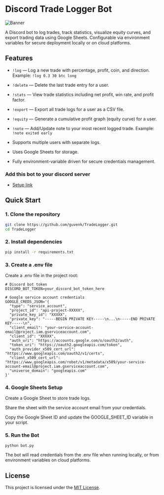 # Discord Trade Logger Bot

![Banner](https://i.imgur.com/JT8oblS.png)

A Discord bot to log trades, track statistics, visualize equity curves, and export trading data using Google Sheets. Configurable via environment variables for secure deployment locally or on cloud platforms.

## Features

- `!log` — Log a new trade with percentage, profit, coin, and direction. Example: `!log 0.3 30 btc long`
- `!delete` — Delete the last trade entry for a user.
- `!stats` — View trade statistics including net profit, win rate, and profit factor.
- `!export` — Export all trade logs for a user as a CSV file.
- `!equity` — Generate a cumulative profit graph (equity curve) for a user.
- `!note` — Add/Update note to your most recent logged trade. Example: `!note exited early`

- Supports multiple users with separate logs.
- Uses Google Sheets for storage.
- Fully environment-variable driven for secure credentials management.

### Add this bot to your discord server
- [Setup link](https://discord.com/oauth2/authorize?client_id=1423380213827371048&permissions=68608&integration_type=0&scope=bot)

## Quick Start

### 1. Clone the repository
```bash
git clone https://github.com/guvenk/TradeLogger.git
cd TradeLogger
```

### 2. Install dependencies
```bash
pip install -r requirements.txt
```

### 3. Create a .env file
Create a .env file in the project root:

```env
# Discord bot token
DISCORD_BOT_TOKEN=your_discord_bot_token_here

# Google service account credentials
GOOGLE_CREDS_JSON='{
  "type": "service_account",
  "project_id": "api-project-XXXXX",
  "private_key_id": "XXXXX",
  "private_key": "-----BEGIN PRIVATE KEY-----\n...\n-----END PRIVATE KEY-----\n",
  "client_email": "your-service-account-email@project.iam.gserviceaccount.com",
  "client_id": "XXXXX",
  "auth_uri": "https://accounts.google.com/o/oauth2/auth",
  "token_uri": "https://oauth2.googleapis.com/token",
  "auth_provider_x509_cert_url": "https://www.googleapis.com/oauth2/v1/certs",
  "client_x509_cert_url": "https://www.googleapis.com/robot/v1/metadata/x509/your-service-account-email@project.iam.gserviceaccount.com",
  "universe_domain": "googleapis.com"
}'
```

### 4. Google Sheets Setup

Create a Google Sheet to store trade logs.

Share the sheet with the service account email from your credentials.

Copy the Google Sheet ID and update the GOOGLE_SHEET_ID variable in your script.

### 5. Run the Bot
```bash
python bot.py
```

The bot will read credentials from the .env file when running locally, or from environment variables on cloud platforms.


## License

This project is licensed under the [MIT License](LICENSE).